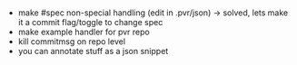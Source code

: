 
# 
 * make #spec non-special handling
   (edit in .pvr/json) -> solved, lets make it a commit flag/toggle to change
   spec
 * make example handler for pvr repo
 * kill commitmsg on repo level
 * you can annotate stuff as a json snippet

# 

